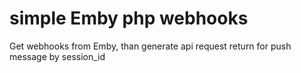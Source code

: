 # simple Emby php webhooks
Get webhooks from Emby, than generate api request return for push message by session_id

